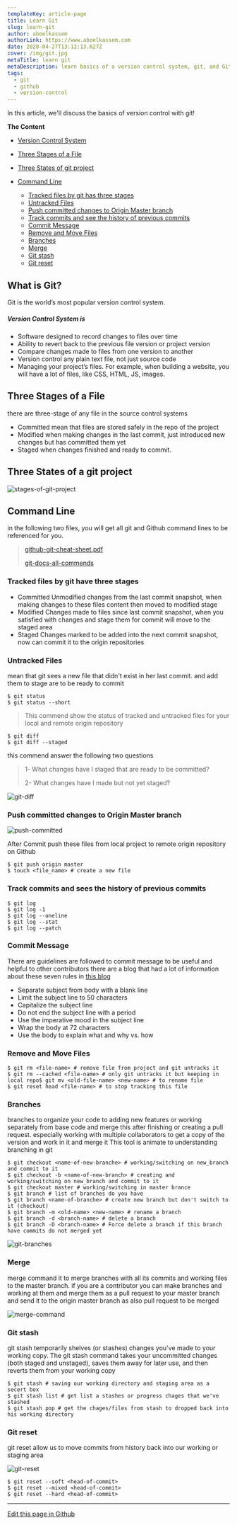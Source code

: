 ```yaml
---
templateKey: article-page
title: Learn Git
slug: learn-git
author: aboelkassem
authorLink: https://www.aboelkassem.com
date: 2020-04-27T13:12:13.627Z
cover: /img/git.jpg
metaTitle: learn git
metaDescription: learn basics of a version control system, git, and Github
tags:
  - git
  - github
  - version-control
---
```

In this article, we'll discuss the basics of version control with git!

**The Content**

* [Version Control System](#version-control-system)
* [Three Stages of a File](#three-stages-of-a-file)
* [Three States of git project](#three-states-of-git-project)
* [Command Line](#command-line)

  * [Tracked files by git has three stages](#tracked-files-by-git-has-three-stages)
  * [Untracked Files](#untracked-files)
  * [Push committed changes to Origin Master branch](#push-committed-changes-to-origin-master-branch)
  * [Track commits and see the history of previous commits](#track-commits-and-see-the-history-of-previous-commits)
  * [Commit Message](#commit-message)
  * [Remove and Move Files](#remove-and-move-files)
  * [Branches](#branches)
  * [Merge](#merge)
  * [Git stash](#git-stash)
  * [Git reset](#git-reset)

## What is Git?

Git is the world’s most popular version control system.

##### Version Control System is

* Software designed to record changes to files over time
* Ability to revert back to the previous file version or project version
* Compare changes made to files from one version to another
* Version control any plain text file, not just source code
* Managing your project’s files. For example, when building a website, you will
  have a lot of files, like CSS, HTML, JS, images.

## Three Stages of a File

there are three-stage of any file in the source control systems

* Committed
  mean that files are stored safely in the repo of the project
* Modified
  when making changes in the last commit, just introduced new changes but has committed them yet
* Staged
  when changes finished and ready to commit.

## Three States of a git project

![stages-of-git-project](https://raw.githubusercontent.com/aboelkassem/Git/master/images/Three%20States%20of%20git%20project.png "Three stages of git project")

## Command Line

in the following two files, you will get all git and Github command lines to be referenced for you.

> [github-git-cheat-sheet.pdf](https://github.github.com/training-kit/downloads/github-git-cheat-sheet.pdf)
>
> [git-docs-all-commends](https://git-scm.com/docs/git#_git_commands)

### Tracked files by git have three stages

* Committed
  Unmodified changes from the last commit snapshot, when making changes to these files
  content then moved to modified stage
* Modified
  Changes made to files since last commit snapshot, when you satisfied with changes and
  stage them for commit will move to the staged area
* Staged
  Changes marked to be added into the next commit snapshot, now can commit it to the origin
  repositories

### Untracked Files

mean that git sees a new file that didn't exist in her last commit. and add them to stage are to
be ready to commit

```shell
$ git status
$ git status --short
```

> This commend show the status of tracked and untracked files for your local and remote origin repository

```shell
$ git diff
$ git diff --staged
```

 this commend answer the following two questions

> 1- What changes have I staged that are ready to be committed?
>
> 2- What changes have I made but not yet staged?

![git-diff](https://raw.githubusercontent.com/aboelkassem/Git/master/images/git%20diff.png "git-diff command")

### Push committed changes to Origin Master branch

![push-committed](https://raw.githubusercontent.com/aboelkassem/Git/master/images/push%20committed.png "push committed changes to origin master")

After Commit push these files from local project to remote origin repository on Github

```shell
$ git push origin master
$ touch <file_name> # create a new file
```

### Track commits and sees the history of previous commits

```shell
$ git log
$ git log -1
$ git log --oneline
$ git log --stat
$ git log --patch
```

### Commit Message

There are guidelines are followed to commit message to be useful and helpful to other
contributors there are a blog that had a lot of information about these seven rules in [this blog](https://chris.beams.io/posts/git-commit/)

- Separate subject from body with a blank line
- Limit the subject line to 50 characters
- Capitalize the subject line
- Do not end the subject line with a period
- Use the imperative mood in the subject line
- Wrap the body at 72 characters
- Use the body to explain what and why vs. how

### Remove and Move Files

```shell
$ git rm <file-name> # remove file from project and git untracks it
$ git rm --cached <file-name> # only git untracks it but keeping in local repo$ git mv <old-file-name> <new-name> # to rename file
$ git reset head <file-name> # to stop tracking this file
```

### Branches

branches to organize your code to adding new features or working separately from base code
and merge this after finishing or creating a pull request. especially working with multiple collaborators to get a copy of the version and work in it and merge it This tool is animate to understanding branching in git

```shell
$ git checkout <name-of-new-branche> # working/switching on new_branch and commit to it
$ git checkout -b <name-of-new-branch> # creating and working/switching on new_branch and commit to it
$ git checkout master # working/switching in master brance
$ git branch # list of branches do you have
$ git branch <name-of-branche> # create new branch but don't switch to it (checkout)
$ git branch -m <old-name> <new-name> # rename a branch
$ git branch -d <branch-name> # delete a branch
$ git branch -D <branch-name> # Force delete a branch if this branch have commits do not merged yet
```

![git-branches](https://raw.githubusercontent.com/aboelkassem/Git/master/images/branches.png "git branches")

### Merge

merge command it to merge branches with all its commits and working files to the master branch. if you are a contributor you can make branches and working at them and merge them as a pull request to your master branch and send it to the origin master branch as also pull request to be merged

![merge-command](https://raw.githubusercontent.com/aboelkassem/Git/master/images/merge.png "merge command")

### Git stash

git stash temporarily shelves (or stashes) changes you've made to your working copy. The git stash command takes your uncommitted changes (both staged and unstaged), saves them away for later use, and then reverts them from your working copy

```shell
$ git stash # saving our working directory and staging area as a secert box
$ git stash list # get list a stashes or progress chages that we've stashed
$ git stash pop # get the chages/files from stash to dropped back into his working directory
```

### Git reset

git reset allow us to move commits from history back into our working or staging area

![git-reset](https://raw.githubusercontent.com/aboelkassem/Git/master/images/git%20reset.png "git-reset command")

```shell
$ git reset --soft <head-of-commit>
$ git reset --mixed <head-of-commit>
$ git reset --hard <head-of-commit>
```

<hr>

[Edit this page in Github](https://github.com/aboelkassem/Git/blob/master/README.md)